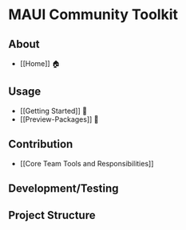 # MAUI Community Toolkit

## About
* [[Home]] 🏠 

## Usage
* [[Getting Started]] 🙌
* [[Preview-Packages]] 🌙

## Contribution
* [[Core Team Tools and Responsibilities]]

## Development/Testing

## Project Structure